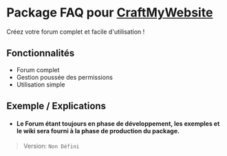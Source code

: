 # Package FAQ pour [CraftMyWebsite](https://craftmywebsite.fr)

Créez votre forum complet et facile d'utilisation !

## Fonctionnalités

- Forum complet
- Gestion poussée des permissions
- Utilisation simple


## Exemple / Explications

  - #### Le Forum étant toujours en phase de développement, les exemples et le wiki sera fourni à la phase de production du package.

> Version: `Non Défini`